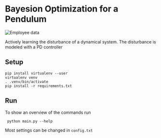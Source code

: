 # Bayesion Optimization for a Pendulum
![Employee data](/bayesionOptimization-Pendulum/doc/animation.gif?raw=true "Employee Data title")

Actively learning the disturbance of a dynamical system. The disturbance is modeled with a PD controller

## Setup
```
pip install virtualenv --user
virtualenv venv
. .venv/bin/activate
pip install -r requirements.txt
```

## Run
To show an overview of the commands run

```
 python main.py --help
```
Most settings can be changed in `config.txt`
